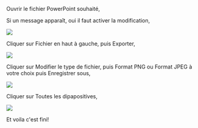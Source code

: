 Ouvrir le fichier PowerPoint souhaité,

Si un message apparaît, oui il faut activer la modification,

![](![](https://github.com/Alex-le-basque/Export-PowerPoint-PNG/blob/main/Ressources/Capture%20d'%C3%A9cran%202024-07-02%20125316.png?raw=true))

Cliquer sur Fichier en haut à gauche, puis Exporter,

![](https://github.com/Alex-le-basque/Export-PowerPoint-PNG/blob/main/Ressources/Capture%20d'%C3%A9cran%202024-07-02%20125326.png?raw=true)

Cliquer sur Modifier le type de fichier, puis Format PNG ou Format JPEG à votre choix puis Enregistrer sous,

![](https://github.com/Alex-le-basque/Export-PowerPoint-PNG/blob/main/Ressources/Capture%20d'%C3%A9cran%202024-07-02%20125338.png?raw=true)

Cliquer sur Toutes les dipapositives,

![](https://github.com/Alex-le-basque/Export-PowerPoint-PNG/blob/main/Ressources/Capture%20d'%C3%A9cran%202024-07-02%20125349.png?raw=true)

Et voila c'est fini!
